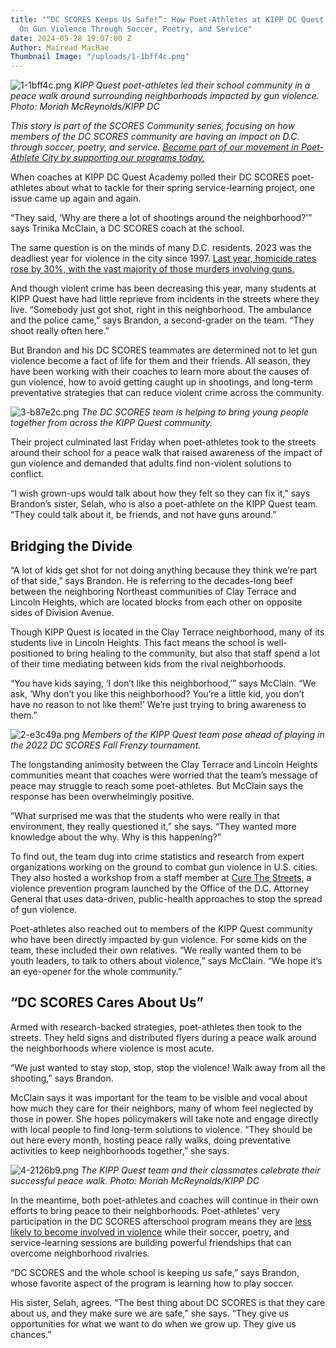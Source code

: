 ```yaml
---
title: "“DC SCORES Keeps Us Safe!”: How Poet-Athletes at KIPP DC Quest Academy Took
  On Gun Violence Through Soccer, Poetry, and Service"
date: 2024-05-28 19:07:00 Z
Author: Mairead MacRae
Thumbnail Image: "/uploads/1-1bff4c.png"
---
```


![1-1bff4c.png](/uploads/1-1bff4c.png)
*KIPP Quest poet-athletes led their school community in a peace walk around surrounding neighborhoods impacted by gun violence. Photo: Moriah McReynolds/KIPP DC*
















*This story is part of the SCORES Community series, focusing on how members of the DC SCORES community are having an impact on D.C. through soccer, poetry, and service. [Become part of our movement in Poet-Athlete City by supporting our programs today.](https://give.dcscores.org/campaign/dc-scores-spring-giving/c585978)*

When coaches at KIPP DC Quest Academy polled their DC SCORES poet-athletes about what to tackle for their spring service-learning project, one issue came up again and again.

“They said, ‘Why are there a lot of shootings around the neighborhood?’” says Trinika McClain, a DC SCORES coach at the school.

The same question is on the minds of many D.C. residents. 2023 was the deadliest year for violence in the city since 1997. [Last year, homicide rates rose by 30%, with the vast majority of those murders involving guns.](https://dcist.com/story/23/12/29/dc-homicides-2023-highest-since-1997/)

And though violent crime has been decreasing this year, many students at KIPP Quest have had little reprieve from incidents in the streets where they live. “Somebody just got shot, right in this neighborhood. The ambulance and the police came,” says Brandon, a second-grader on the team. “They shoot really often here.”

But Brandon and his DC SCORES teammates are determined not to let gun violence become a fact of life for them and their friends. All season, they have been working with their coaches to learn more about the causes of gun violence, how to avoid getting caught up in shootings, and long-term preventative strategies that can reduce violent crime across the community.

![3-b87e2c.png](/uploads/3-b87e2c.png)
*The DC SCORES team is helping to bring young people together from across the KIPP Quest community.*

Their project culminated last Friday when poet-athletes took to the streets around their school for a peace walk that raised awareness of the impact of gun violence and demanded that adults find non-violent solutions to conflict.

“I wish grown-ups would talk about how they felt so they can fix it,” says Brandon’s sister, Selah, who is also a poet-athlete on the KIPP Quest team. “They could talk about it, be friends, and not have guns around.”

## Bridging the Divide

“A lot of kids get shot for not doing anything because they think we’re part of that side,” says Brandon. He is referring to the decades-long beef between the neighboring Northeast communities of Clay Terrace and Lincoln Heights, which are located blocks from each other on opposite sides of Division Avenue.

Though KIPP Quest is located in the Clay Terrace neighborhood, many of its students live in Lincoln Heights. This fact means the school is well-positioned to bring healing to the community, but also that staff spend a lot of their time mediating between kids from the rival neighborhoods.

“You have kids saying, ‘I don’t like this neighborhood,’” says McClain. “We ask, ‘Why don’t you like this neighborhood? You’re a little kid, you don’t have no reason to not like them!’ We’re just trying to bring awareness to them.”

![2-e3c49a.png](/uploads/2-e3c49a.png)
*Members of the KIPP Quest team pose ahead of playing in the 2022 DC SCORES Fall Frenzy tournament.*

The longstanding animosity between the Clay Terrace and Lincoln Heights communities meant that coaches were worried that the team’s message of peace may struggle to reach some poet-athletes. But McClain says the response has been overwhelmingly positive.

“What surprised me was that the students who were really in that environment, they really questioned it,” she says. “They wanted more knowledge about the why. Why is this happening?”

To find out, the team dug into crime statistics and research from expert organizations working on the ground to combat gun violence in U.S. cities. They also hosted a workshop from a staff member at [Cure The Streets](https://oag.dc.gov/public-safety/cure-streets-oags-violence-interruption-program), a violence prevention program launched by the Office of the D.C. Attorney General that uses data-driven, public-health approaches to stop the spread of gun violence.

Poet-athletes also reached out to members of the KIPP Quest community who have been directly impacted by gun violence. For some kids on the team, these included their own relatives. “We really wanted them to be youth leaders, to talk to others about violence,” says McClain. “We hope it’s an eye-opener for the whole community.”

## “DC SCORES Cares About Us”

Armed with research-backed strategies, poet-athletes then took to the streets. They held signs and distributed flyers during a peace walk around the neighborhoods where violence is most acute.

“We just wanted to stay stop, stop, stop the violence! Walk away from all the shooting,” says Brandon.

McClain says it was important for the team to be visible and vocal about how much they care for their neighbors, many of whom feel neglected by those in power. She hopes policymakers will take note and engage directly with local people to find long-term solutions to violence. “They should be out here every month, hosting peace rally walks, doing preventative activities to keep neighborhoods together,” she says.

![4-2126b9.png](/uploads/4-2126b9.png)
*The KIPP Quest team and their classmates celebrate their successful peace walk. Photo: Moriah McReynolds/KIPP DC*

In the meantime, both poet-athletes and coaches will continue in their own efforts to bring peace to their neighborhoods. Poet-athletes' very participation in the DC SCORES afterschool program means they are [less likely to become involved in violence](https://www.thetrace.org/newsletter/after-school-programs-youth-gun-violence/) while their soccer, poetry, and service-learning sessions are building powerful friendships that can overcome neighborhood rivalries.

“DC SCORES and the whole school is keeping us safe,” says Brandon, whose favorite aspect of the program is learning how to play soccer.

His sister, Selah, agrees. “The best thing about DC SCORES is that they care about us, and they make sure we are safe,” she says. “They give us opportunities for what we want to do when we grow up. They give us chances.”